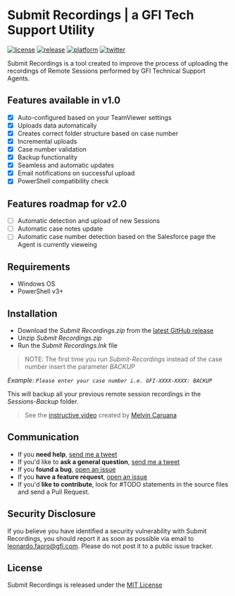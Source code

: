 # Submit Recordings | a GFI Tech Support Utility

[![license](https://img.shields.io/badge/license-MIT-blue.svg)](https://github.com/lfaoro/Cast/blob/master/LICENSE.md)
[![release](https://img.shields.io/badge/release-v1.0-brightgreen.svg)](https://github.com/GFISoftware/Submit-Recordings/releases)
[![platform](https://img.shields.io/badge/platform-Windows-blue.svg)](http://www.microsoft.com/en-us/windows)
[![twitter](https://img.shields.io/badge/twitter-%40leonarth-blue.svg)](https://twitter.com/leonarth)

Submit Recordings is a tool created to improve the process of uploading the recordings of Remote Sessions performed by GFI Technical Support Agents.

## Features available in v1.0
- [x] Auto-configured based on your TeamViewer settings
- [x] Uploads data automatically
- [x] Creates correct folder structure based on case number
- [x] Incremental uploads
- [x] Case number validation
- [x] Backup functionality
- [x] Seamless and automatic updates
- [x] Email notifications on successful upload
- [x] PowerShell compatibility check

## Features roadmap for v2.0

- [ ] Automatic detection and upload of new Sessions
- [ ] Automatic case notes update
- [ ] Automatic case number detection based on the Salesforce page the Agent is currently vieweing

## Requirements
- Windows OS
- PowerShell v3+

## Installation
- Download the *Submit Recordings.zip* from the [latest GitHub release](https://github.com/GFISoftware/Submit-Recordings/releases)
- Unzip *Submit Recordings.zip*
- Run the *Submit Recordings.lnk* file

> NOTE: The first time you run *Submit-Recordings* instead of the case number insert the parameter *BACKUP*

*Example: 
`Please enter your case number i.e. GFI-XXXX-XXXX: BACKUP`*

This will backup all your previous remote session recordings in the *Sessions-Backup* folder.

> See the [instructive video](https://raw.githubusercontent.com/GFISoftware/Submit-Recordings/master/Submit%20Recordings.mp4) created by [Melvin Caruana](https://github.com/m-caruana)

## Communication
- If you **need help**, [send me a tweet](<https://twitter.com/leonarth>)
- If you'd like to **ask a general question**, [send me a tweet](<https://twitter.com/leonarth>)
- If you **found a bug**, [open an issue](<https://github.com/GFISoftware/Submit-Recordings/issues>)
- If you **have a feature request**, [open an issue](<https://github.com/GFISoftware/Submit-Recordings/issues>)
- If you'd **like to contribute**, look for #TODO statements in the source files and send a Pull Request.

## Security Disclosure
If you believe you have identified a security vulnerability with Submit Recordings, you should report it as soon as possible via email to leonardo.faoro@gfi.com. Please do not post it to a public issue tracker.

## License
Submit Recordings is released under the [MIT License](<LICENSE>)

